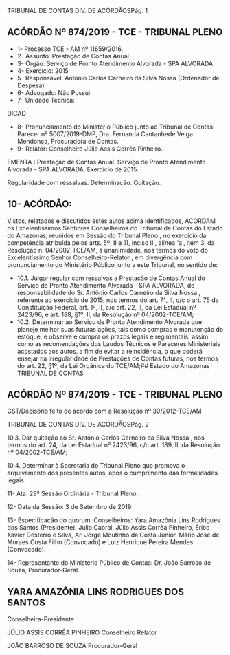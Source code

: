 TRIBUNAL DE CONTAS DIV. DE ACÓRDÃOSPág. 1

## ACÓRDÃO Nº 874/2019 - TCE - TRIBUNAL PLENO

- 1- Processo TCE - AM nº 11659/2016.
- 2- Assunto: Prestação de Contas Anual
- 3- Órgão: Serviço de Pronto Atendimento Alvorada - SPA ALVORADA
- 4- Exercício: 2015
- 5- Responsável: Antônio Carlos Carneiro da Silva Nossa (Ordenador de Despesa)
- 6- Advogado: Não Possui
- 7- Unidade Técnica:

DICAD

- 8- Pronunciamento  do  Ministério  Público  junto  ao  Tribunal  de  Contas: Parecer  nº 5007/2019-DMP, Dra. Fernanda Cantanhede Veiga Mendonça, Procuradora de Contas.
- 9- Relator: Conselheiro Júlio Assis Corrêa Pinheiro.

EMENTA :  Prestação  de  Contas  Anual.  Serviço  de Pronto  Atendimento  Alvorada  -  SPA  ALVORADA. Exercício de 2015.

Regularidade com ressalvas. Determinação. Quitação.

## 10-  ACÓRDÃO:

Vistos, relatados e discutidos estes autos acima identificados, ACORDAM os Excelentíssimos Senhores Conselheiros do Tribunal de Contas do Estado do Amazonas, reunidos em Sessão do Tribunal Pleno , no exercício da competência atribuída pelos arts. 5º, II e 11, inciso III, alínea 'a', item 3, da Resolução n. 04/2002-TCE/AM, à unanimidade, nos termos do voto do Excelentíssimo Senhor Conselheiro-Relator , em divergência com pronunciamento do Ministério Público junto a este Tribunal, no sentido de:

- 10.1. Julgar regular com ressalvas a Prestação de Contas Anual do Serviço de Pronto Atendimento Alvorada - SPA ALVORADA, de responsabilidade do Sr. Antônio Carlos Carneiro da Silva Nossa , referente ao exercício de 2015, nos termos do art. 71, II, c/c o art. 75 da Constituição Federal, art. 1º, II, c/c art. 22, II, da Lei Estadual nº 2423/96, e art. 188, §1º, II, da Resolução nº 04/2002-TCE/AM;
- 10.2. Determinar ao  Serviço  de  Pronto  Atendimento  Alvorada  que  planeje melhor suas futuras ações, tais como compras e manutenção de estoque, e  observe  e  cumpra  os  prazos  legais  e  regimentais,  assim  como  as recomendações dos Laudos Técnicos e Pareceres Ministeriais acostados aos  autos,  a  fim  de  evitar  a  reincidência,  o  que  poderá  ensejar  na irregularidade de Prestações de Contas futuras, nos termos do art. 22, §1º, da Lei Orgânica do TCE/AM;## Estado do Amazonas TRIBUNAL DE CONTAS

## ACÓRDÃO Nº 874/2019 - TCE - TRIBUNAL PLENO

CST/Decisório feito de acordo com a Resolução nº 30/2012-TCE/AM

TRIBUNAL DE CONTAS DIV. DE ACÓRDÃOSPág. 2

10.3. Dar  quitação ao Sr.  Antônio  Carlos  Carneiro  da  Silva  Nossa ,  nos termos do art. 24, da Lei Estadual nº 2423/96, c/c art. 189, II, da Resolução nº 04/2002-TCE/AM;

10.4. Determinar à Secretaria do Tribunal Pleno que promova o arquivamento dos presentes autos, após o cumprimento das formalidades legais.

11-  Ata: 29ª Sessão Ordinária - Tribunal Pleno.

12-  Data da Sessão: 3 de Setembro de 2019

13-  Especificação do quorum: Conselheiros: Yara Amazônia Lins Rodrigues dos Santos (Presidente), Julio Cabral, Júlio Assis Corrêa Pinheiro, Érico Xavier Desterro e Silva, Ari Jorge Moutinho da Costa Júnior, Mário José de Moraes Costa Filho (Convocado) e Luiz Henrique Pereira Mendes (Convocado).

14-  Representante  do  Ministério  Público  de  Contas: Dr. João  Barroso  de  Souza, Procurador-Geral.

## YARA AMAZÔNIA LINS RODRIGUES DOS SANTOS

Conselheira-Presidente

JÚLIO ASSIS CORRÊA PINHEIRO Conselheiro Relator

JOÃO BARROSO DE SOUZA Procurador-Geral